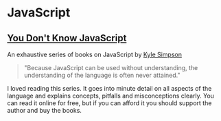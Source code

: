 # JavaScript

## [You Don't Know JavaScript](https://github.com/getify/You-Dont-Know-JS)

An exhaustive series of books on JavaScript by [Kyle Simpson](https://twitter.com/getify)

> "Because JavaScript can be used without understanding, the understanding of the language is often never attained."

I loved reading this series. It goes into minute detail on all aspects of the language and explains concepts, pitfalls and misconceptions clearly. You can read it online for free, but if you can afford it you should support the author and buy the books.
